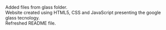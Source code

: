 
Added files from glass folder.<br/>
Website created using HTML5, CSS and JavaScript presenting the google glass tecnology.<br/>
Refreshed README file.